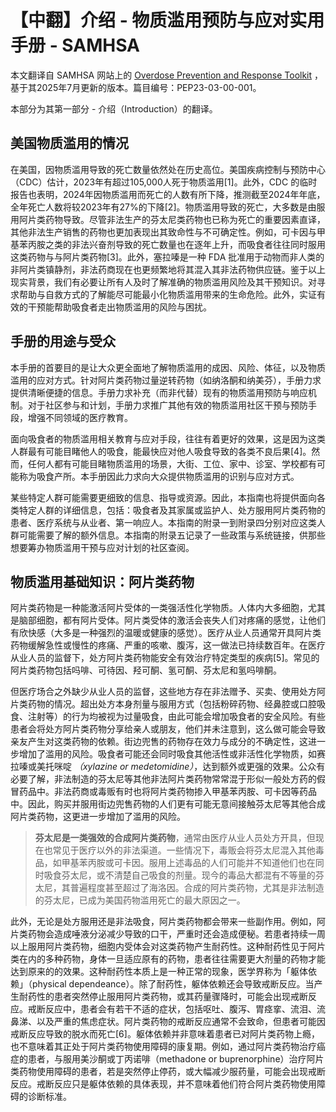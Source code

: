 # 【中翻】介绍 - 物质滥用预防与应对实用手册 - SAMHSA

本文翻译自 SAMHSA 网站上的 [Overdose Prevention and Response Toolkit](https://library.samhsa.gov/sites/default/files/overdose-prevention-response-kit-pep23-03-00-001.pdf) ，基于其2025年7月更新的版本。篇目编号：PEP23-03-00-001。

本部分为其第一部分 - 介绍（Introduction）的翻译。

## 美国物质滥用的情况

在美国，因物质滥用导致的死亡数量依然处在历史高位。美国疾病控制与预防中心（CDC）估计，2023年有超过105,000人死于物质滥用[1]。此外，CDC 的临时报告也表明，2024年因物质滥用而死亡的人数有所下降，推测截至2024年年底，全年死亡人数将较2023年有27%的下降[2]。物质滥用导致的死亡，大多数是由服用阿片类药物导致。尽管非法生产的芬太尼类药物也已称为死亡的重要因素直译，其他非法生产销售的药物也更加表现出其致命性与不可确定性。例如，可卡因与甲基苯丙胺之类的非法兴奋剂导致的死亡数量也在逐年上升，而吸食者往往同时服用这类药物与与阿片类药物[3]。此外，塞拉嗪是一种 FDA 批准用于动物而非人类的非阿片类镇静剂，非法药商现在也更频繁地将其混入其非法药物供应链。鉴于以上现实背景，我们有必要让所有人及时了解准确的物质滥用风险及其干预知识。对寻求帮助与自救方式的了解能尽可能最小化物质滥用带来的生命危险。此外，实证有效的干预能帮助吸食者走出物质滥用的风险与困扰。

## 手册的用途与受众

本手册的首要目的是让大众更全面地了解物质滥用的成因、风险、体征，以及物质滥用的应对方式。针对阿片类药物过量逆转药物（如纳洛酮和纳美芬），手册力求提供清晰便捷的信息。手册力求补充（而非代替）现有的物质滥用预防与响应机制。对于社区参与和计划，手册力求推广其他有效的物质滥用社区干预与预防手段，增强不同领域的医疗教育。

面向吸食者的物质滥用相关教育与应对手段，往往有着更好的效果，这是因为这类人群最有可能目睹他人的吸食，能最快应对他人吸食导致的各类不良后果[4]。然而，任何人都有可能目睹物质滥用的场景，大街、工位、家中、诊室、学校都有可能称为吸食产所。本手册因此力求向大众提供物质滥用的识别与应对方式。

某些特定人群可能需要更细致的信息、指导或资源。因此，本指南也将提供面向各类特定人群的详细信息，包括：吸食者及其家属或监护人、处方服用阿片类药物的患者、医疗系统与从业者、第一响应人。本指南的附录一到附录四分别对应这类人群可能需要了解的额外信息。本指南的附录五记录了一些政策与系统链接，供那些想要筹办物质滥用干预与应对计划的社区查阅。

## 物质滥用基础知识：阿片类药物

阿片类药物是一种能激活阿片受体的一类强活性化学物质。人体内大多细胞，尤其是脑部细胞，都有阿片受体。阿片类受体的激活会丧失人们对疼痛的感觉，让他们有欣快感（大多是一种强烈的温暖或健康的感觉）。医疗从业人员通常开具阿片类药物缓解急性或慢性的疼痛、严重的咳嗽、腹泻，这一做法已持续数百年。在医疗从业人员的监督下，处方阿片类药物能安全有效治疗特定类型的疾病[5]。常见的阿片类药物包括吗啡、可待因、羟可酮、氢可酮、芬太尼和氢吗啡酮。

但医疗场合之外缺少从业人员的监督，这些地方存在非法赠予、买卖、使用处方阿片类药物的情况。超出处方本身剂量与服用方式（包括粉碎药物、经鼻腔或口腔吸食、注射等）的行为均被视为过量吸食，由此可能会增加吸食者的安全风险。有些患者会将处方阿片类药物分享给亲人或朋友，他们并未注意到，这么做可能会导致亲友产生对这类药物的依赖。街边兜售的药物存在效力与成分的不确定性，这进一步增加了滥用的风险。吸食者可能还会同时吸食其他活性或非活性化学物质，如赛拉嗪或美托咪啶 *（xylazine or medetomidine）*，达到额外或更强的效果。公众有必要了解，非法制造的芬太尼等其他非法阿片类药物常常混于形似一般处方药的假冒药品中。非法药商或毒贩有时也将阿片类药物掺入甲基苯丙胺、可卡因等药品中。因此，购买并服用街边兜售药物的人们更有可能无意间接触芬太尼等其他合成阿片类药物，这更进一步增加了滥用的风险。

> **芬太尼是一类强效的合成阿片类药物**，通常由医疗从业人员处方开具，但现在也常见于医疗以外的非法渠道。一些情况下，毒贩会将芬太尼混入其他毒品，如甲基苯丙胺或可卡因。服用上述毒品的人们可能并不知道他们也在同时吸食芬太尼，或不清楚自己吸食的剂量。现今的毒品大都混有不等量的芬太尼，其普遍程度甚至超过了海洛因。合成的阿片类药物，尤其是非法制造的芬太尼，已成为美国药物滥用死亡的最大原因之一。

此外，无论是处方服用还是非法吸食，阿片类药物都会带来一些副作用。例如，阿片类药物会造成唾液分泌减少导致的口干，严重时还会造成便秘。若患者持续一周以上服用阿片类药物，细胞内受体会对这类药物产生耐药性。这种耐药性见于阿片类在内的多种药物，身体一旦适应原有的药物，患者往往需要更大剂量的药物才能达到原来的的效果。这种耐药性本质上是一种正常的现象，医学界称为「躯体依赖」（physical dependeance）。除了耐药性，躯体依赖还会导致戒断反应。当产生耐药性的患者突然停止服用阿片类药物，或其药量骤降时，可能会出现戒断反应。戒断反应中，患者会有若干不适的症状，包括呕吐、腹泻、胃痉挛、流泪、流鼻涕、以及严重的焦虑症状。阿片类药物的戒断反应通常不会致命，但患者可能因戒断反应导致的脱水而死亡[6]。躯体依赖并非意味着患者已对阿片类药物上瘾，也不意味着其正处于阿片类药物使用障碍的康复期。例如，通过阿片类药物治疗癌症的患者，与服用美沙酮或丁丙诺啡（methadone or buprenorphine）治疗阿片类药物使用障碍的患者，若是突然停止停药，或大幅减少服药量，可能会出现戒断反应。戒断反应只是躯体依赖的具体表现，并不意味着他们符合阿片类药物使用障碍的诊断标准。
